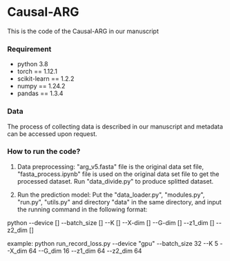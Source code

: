 # Causal-ARG

This is the code of the Causal-ARG in our manuscript
### Requirement
- python 3.8
- torch == 1.12.1
- scikit-learn == 1.2.2
- numpy == 1.24.2
- pandas == 1.3.4

### Data
The process of collecting data is described in our manuscript and metadata can be accessed upon request.

### How to run the code?
1. Data preprocessing: "arg_v5.fasta" file is the original data set file, "fasta_process.ipynb" file is used on the original data set file to get the processed dataset.
Run "data_divide.py" to produce splitted dataset.

2. Run the prediction model: Put the "data_loader.py", "modules.py", "run.py", "utils.py" and directory "data" in the same directory, and input the running command in the following format:

python --device []    --batch_size []  --K  []  --X-dim  []   --G-dim  [] --z1_dim [] --z2_dim []

example: python run_record_loss.py --device "gpu" --batch_size 32 --K 5 --X_dim 64 --G_dim 16 --z1_dim 64 --z2_dim 64
